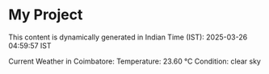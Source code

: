 # My Project

This content is dynamically generated in Indian Time (IST): 2025-03-26 04:59:57 IST


Current Weather in Coimbatore:
Temperature: 23.60 °C
Condition: clear sky

